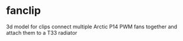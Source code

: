 # fanclip
3d model for clips connect multiple Arctic P14 PWM fans together and attach them to a T33 radiator
